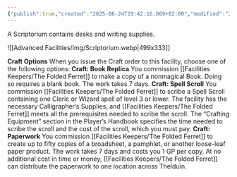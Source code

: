 ```yaml
---
{"publish":true,"created":"2025-06-24T19:42:16.069+02:00","modified":"2025-07-18T17:52:29.311+02:00","cssclasses":""}
---
```


A Scriptorium contains desks and writing supplies.

![[Advanced Facilities/img/Scriptorium.webp|499x333]]

**Craft Options** When you issue the Craft order to this facility, choose one of the following options:
**Craft: Book Replica** You commission [[Facilities Keepers/The Folded Ferret]] to make a copy of a nonmagical Book. Doing so requires a blank book. The work takes 7 days.
**Craft: Spell Scroll** You commission [[Facilities Keepers/The Folded Ferret]] to scribe a Spell Scroll containing one Cleric or Wizard spell of level 3 or lower. The facility has the necessary Calligrapher’s Supplies, and [[Facilities Keepers/The Folded Ferret]] meets all the prerequisites needed to scribe the scroll. The “Crafting Equipment” section in the Player’s Handbook specifies the time needed to scribe the scroll and the cost of the scroll, which you must pay.
**Craft: Paperwork** You commission [[Facilities Keepers/The Folded Ferret]] to create up to fifty copies of a broadsheet, a pamphlet, or another loose-leaf paper product. The work takes 7 days and costs you 1 GP per copy. At no additional cost in time or money, [[Facilities Keepers/The Folded Ferret]] can distribute the paperwork to one location across Thelduïn.